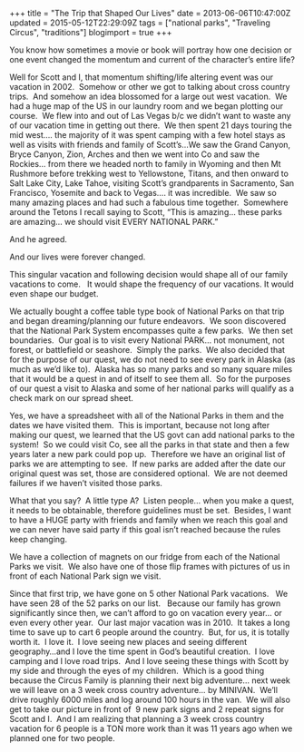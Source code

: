 +++
title = "The Trip that Shaped Our Lives"
date = 2013-06-06T10:47:00Z
updated = 2015-05-12T22:29:09Z
tags = ["national parks", "Traveling Circus", "traditions"]
blogimport = true 
+++

You know how sometimes a movie or book will portray how one decision or one event changed the momentum and current of the character’s entire life? 

Well for Scott and I, that momentum shifting/life altering event was our vacation in 2002.&#160; Somehow or other we got to talking about cross country trips.&#160; And somehow an idea blossomed for a large out west vacation.&#160; We had a huge map of the US in our laundry room and we began plotting our course.&#160; We flew into and out of Las Vegas b/c we didn’t want to waste any of our vacation time in getting out there.&#160; We then spent 21 days touring the mid west…. the majority of it was spent camping with a few hotel stays as well as visits with friends and family of Scott’s…We saw the Grand Canyon, Bryce Canyon, Zion, Arches and then we went into Co and saw the Rockies… from there we headed north to family in Wyoming and then Mt Rushmore before trekking west to Yellowstone, Titans, and then onward to Salt Lake City, Lake Tahoe, visiting Scott’s grandparents in Sacramento, San Francisco, Yosemite and back to Vegas…. it was incredible.&#160; We saw so many amazing places and had such a fabulous time together.&#160; Somewhere around the Tetons I recall saying to Scott, “This is amazing… these parks are amazing… we should visit EVERY NATIONAL PARK.”&#160; 

And he agreed. 

And our lives were forever changed.&#160; 

This singular vacation and following decision would shape all of our family vacations to come.&#160;&#160; It would shape the frequency of our vacations. It would even shape our budget.

We actually bought a coffee table type book of National Parks on that trip and began dreaming/planning our future endeavors.&#160; We soon discovered that the National Park System encompasses quite a few parks.&#160; We then set boundaries.&#160; Our goal is to visit every National PARK… not monument, not forest, or battlefield or seashore.&#160; Simply the parks.&#160; We also decided that for the purpose of our quest, we do not need to see every park in Alaska (as much as we’d like to).&#160; Alaska has so many parks and so many square miles that it would be a quest in and of itself to see them all.&#160; So for the purposes of our quest a visit to Alaska and some of her national parks will qualify as a check mark on our spread sheet. 

Yes, we have a spreadsheet with all of the National Parks in them and the dates we have visited them.&#160; This is important, because not long after making our quest, we learned that the US govt can add national parks to the system!&#160; So we could visit Co, see all the parks in that state and then a few years later a new park could pop up.&#160; Therefore we have an original list of parks we are attempting to see.&#160; If new parks are added after the date our original quest was set, those are considered optional.&#160; We are not deemed failures if we haven’t visited those parks.&#160; 

What that you say?&#160; A little type A?&#160; Listen people… when you make a quest, it needs to be obtainable, therefore guidelines must be set.&#160; Besides, I want to have a HUGE party with friends and family when we reach this goal and we can never have said party if this goal isn’t reached because the rules keep changing.&#160;&#160; 

We have a collection of magnets on our fridge from each of the National Parks we visit.&#160; We also have one of those flip frames with pictures of us in front of each National Park sign we visit.&#160; 

Since that first trip, we have gone on 5 other National Park vacations.&#160;&#160; We have seen 28 of the 52 parks on our list.&#160;&#160; Because our family has grown significantly since then, we can’t afford to go on vacation every year… or even every other year.&#160; Our last major vacation was in 2010.&#160; It takes a long time to save up to cart 6 people around the country.&#160; But, for us, it is totally worth it.&#160; I love it.&#160; I love seeing new places and seeing different geography…and I love the time spent in God’s beautiful creation.&#160; I love camping and I love road trips.&#160; And I love seeing these things with Scott by my side and through the eyes of my children.&#160; Which is a good thing because the Circus Family is planning their next big adventure… next week we will leave on a 3 week cross country adventure… by MINIVAN.&#160; We’ll drive roughly 6000 miles and log around 100 hours in the van.&#160; We will also get to take our picture in front of&#160; 9 new park signs and 2 repeat signs for Scott and I.&#160; And I am realizing that planning a 3 week cross country vacation for 6 people is a TON more work than it was 11 years ago when we planned one for two people. 
